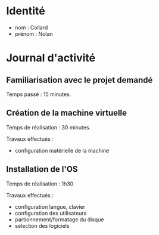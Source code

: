 # Identité
- nom : Collard
- prénom : Nolan

# Journal d'activité
## Familiarisation avec le projet demandé
Temps passé : 15 minutes.

## Création de la machine virtuelle
Temps de réalisation : 30 minutes.

Travaux effectués :
- configuration matérielle de la machine

## Installation de l'OS
Temps de réalisation : 1h30

Travaux effectués :
- configuration langue, clavier
- configuration des utilisateurs
- partionnement/formatage du disque
- selection des logiciels
